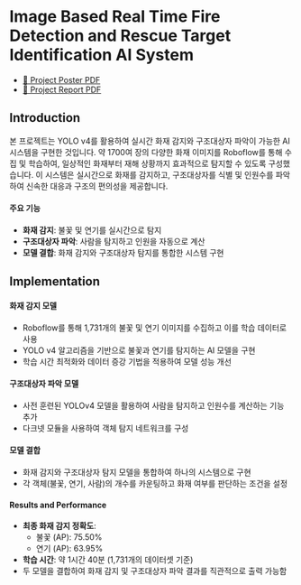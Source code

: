 # Image Based Real Time Fire Detection and Rescue Target Identification AI System
- [📄 Project Poster PDF](https://github.com/yejinyeo/Image-Based-Real-Time-Fire-Detection-and-Rescue-Target-Identification-AI-System/blob/main/poster.pdf)
- [📄 Project Report PDF](https://github.com/yejinyeo/Image-Based-Real-Time-Fire-Detection-and-Rescue-Target-Identification-AI-System/blob/main/report.pdf)

## Introduction
본 프로젝트는 YOLO v4를 활용하여 실시간 화재 감지와 구조대상자 파악이 가능한 AI 시스템을 구현한 것입니다. 약 1700여 장의 다양한 화재 이미지를 Roboflow를 통해 수집 및 학습하여, 일상적인 화재부터 재해 상황까지 효과적으로 탐지할 수 있도록 구성했습니다. 이 시스템은 실시간으로 화재를 감지하고, 구조대상자를 식별 및 인원수를 파악하여 신속한 대응과 구조의 편의성을 제공합니다.

#### 주요 기능
- **화재 감지**: 불꽃 및 연기를 실시간으로 탐지
- **구조대상자 파악**: 사람을 탐지하고 인원을 자동으로 계산
- **모델 결합**: 화재 감지와 구조대상자 탐지를 통합한 시스템 구현


## Implementation
#### 화재 감지 모델
- Roboflow를 통해 1,731개의 불꽃 및 연기 이미지를 수집하고 이를 학습 데이터로 사용
- YOLO v4 알고리즘을 기반으로 불꽃과 연기를 탐지하는 AI 모델을 구현
- 학습 시간 최적화와 데이터 증강 기법을 적용하여 모델 성능 개선

#### 구조대상자 파악 모델
- 사전 훈련된 YOLOv4 모델을 활용하여 사람을 탐지하고 인원수를 계산하는 기능 추가
- 다크넷 모듈을 사용하여 객체 탐지 네트워크를 구성

#### 모델 결합
- 화재 감지와 구조대상자 탐지 모델을 통합하여 하나의 시스템으로 구현
- 각 객체(불꽃, 연기, 사람)의 개수를 카운팅하고 화재 여부를 판단하는 조건을 설정


#### Results and Performance
- **최종 화재 감지 정확도**:
  - 불꽃 (AP): 75.50%
  - 연기 (AP): 63.95%
- **학습 시간**: 약 1시간 40분 (1,731개의 데이터셋 기준)
- 두 모델을 결합하여 화재 감지 및 구조대상자 파악 결과를 직관적으로 출력 가능함
